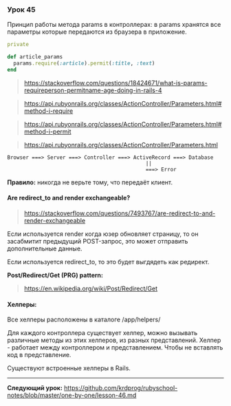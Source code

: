 ### Урок 45

Принцип работы метода params в контроллерах: в params хранятся все параметры которые передаются из браузера в приложение.

```ruby
private

def article_params
  params.require(:article).permit(:title, :text)
end
```

> https://stackoverflow.com/questions/18424671/what-is-params-requireperson-permitname-age-doing-in-rails-4

> https://api.rubyonrails.org/classes/ActionController/Parameters.html#method-i-require

> https://api.rubyonrails.org/classes/ActionController/Parameters.html#method-i-permit

> https://api.rubyonrails.org/classes/ActionController/Parameters.html

```text
Browser ===> Server ===> Controller ===> ActiveRecord ===> Database
                                             ||
                                             ===> Error
```

**Правило:** никогда не верьте тому, что передаёт клиент.

#### Are redirect_to and render exchangeable?

> https://stackoverflow.com/questions/7493767/are-redirect-to-and-render-exchangeable

Если используется render когда юзер обновляет страницу, то он засабмитит предыдущий POST-запрос, это может отправить дополнительные данные.

Если используется redirect_to, то это будет выгдядеть как редирект.

**Post/Redirect/Get (PRG) pattern:**

> https://en.wikipedia.org/wiki/Post/Redirect/Get

#### Хелперы:

Все хелперы расположены в каталоге /app/helpers/

Для каждого контроллера существует хелпер, можно вызывать различные методы из этих хелперов, из разных представлений. Хелпер - работает между контроллером и представлением. Чтобы не вставлять код в представление.

Существуют встроенные хелперы в Rails.




---
**Следующий урок:**  https://github.com/krdprog/rubyschool-notes/blob/master/one-by-one/lesson-46.md